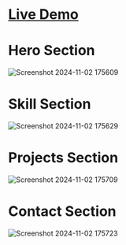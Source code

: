 # [Live Demo](https://ftn-portfolio.netlify.app/)

# Hero Section
![Screenshot 2024-11-02 175609](https://github.com/user-attachments/assets/e3aa18a2-37fc-4e80-808b-c6861f699c6b)
# Skill Section
![Screenshot 2024-11-02 175629](https://github.com/user-attachments/assets/5f6b2cab-e655-4e12-afb4-dc772dbe4dd2)
# Projects Section
![Screenshot 2024-11-02 175709](https://github.com/user-attachments/assets/166932a8-ef76-4eb5-aa59-37f9a1311efc)
# Contact Section
![Screenshot 2024-11-02 175723](https://github.com/user-attachments/assets/9bcc145c-27ba-42f8-9669-78a2bee139c5)
